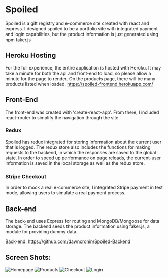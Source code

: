# Spoiled

Spoiled is a gift registry and e-commerce site created with react and express. I designed spoiled to be a portfolio site with integrated payment and login capabilities, but the product information is just generated using npm faker.js

## Heroku Hosting

For the full experience, the entire application is hosted with Heroku. It may take a minute for both the api and front-end to load, so please allow a minute for the page to render. On the products page, there will be many products listed when loaded.
https://spoiled-frontend.herokuapp.com/


## Front-End

The front-end was created with 'create-react-app'. From there, I included react-router to simplify the navigation through the site. 

### Redux

Spoiled has redux integrated for storing information about the current user that is logged. The redux store also includes the functions for making requests to the backend, in which the responses are saved to the global state. In order to speed up performance on page reloads, the current-user information is saved in the local storage as well as the redux store.

### Stripe Checkout

In order to mock a real e-commerce site, I integrated Stripe payment in test mode, allowing users to simulate a real payment process.

## Back-end
 The back-end uses Express for routing and MongoDB/Mongoose for data storage. The backend seeds the product information using faker.js, a module for providing dummy data. 
 
Back-end: https://github.com/dawncronin/Spoiled-Backend
 

## Screen Shots:

![Homepage](https://user-images.githubusercontent.com/12172077/111200668-3c10b200-857f-11eb-9232-3e7b1d7a19be.PNG)
![Products](https://user-images.githubusercontent.com/12172077/111200686-416dfc80-857f-11eb-83df-62f09a12c102.PNG)
![Checkout](https://user-images.githubusercontent.com/12172077/111200683-403ccf80-857f-11eb-8af4-1d605e73af3f.PNGG)
![Login](https://user-images.githubusercontent.com/12172077/111200721-459a1a00-857f-11eb-8a61-3d1d7cbd357a.PNG)

